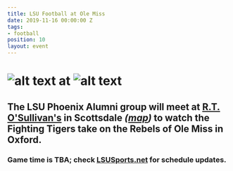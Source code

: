```yaml
---
title: LSU Football at Ole Miss
date: 2019-11-16 00:00:00 Z
tags:
- football
position: 10
layout: event
---
```


# ![alt text](https://lsu-phoenix-alumni.github.io/assets/img/LSUTigers.png "LSU Fighting Tigers") at ![alt text](https://lsu-phoenix-alumni.github.io/assets/img/OleMissRebels.png "Ole Miss Rebels")

## The LSU Phoenix Alumni group will meet at **[R.T. O'Sullivan's](https://scottsdale.rtosullivans.com/ "RTO Scottsdale website") in Scottsdale**  *([map](https://goo.gl/maps/3MjPdBhDfGWxt53HA "Google Maps: RTO Scottsdale"))* to watch the Fighting Tigers take on the Rebels of Ole Miss in Oxford. 

### Game time is TBA; check [LSUSports.net](http://www.lsusports.net/SportSelect.dbml?SPID=2164&SPSID=27811&DB_OEM_ID=5200&_ga=2.61742444.1994479276.1565745145-1475237789.1565745143) for schedule updates.